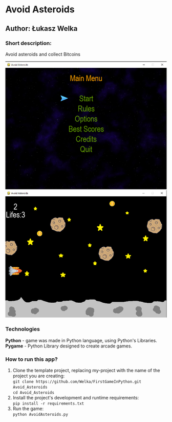# Avoid Asteroids
## Author: Łukasz Welka

### Short description:

Avoid asteroids and collect Bitcoins 

![alt text](https://github.com/Welka/FirstGameInPython/blob/main/images/readme1.png)
![alt text](https://github.com/Welka/FirstGameInPython/blob/main/images/readme2.png)

### Technologies

**Python** - game was made in Python language, using Python's Libraries.<br/>
**Pygame** - Python Library designed to create arcade games.

### How to run this app?
1. Clone the template project, replacing my-project with the name of the project you are creating:<br/>
`git clone https://github.com/Welka/FirstGameInPython.git Avoid_Asteroids`<br/>
`cd Avoid_Asteroids`<br/>
2. Install the project's development and runtime requirements:<br/> 
`pip install -r requirements.txt`
3. Run the game:<br/>
`python AvoidAsteroids.py`

